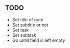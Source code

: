 ## TODO

* Set title of note
* Set subtitle or not
* Set task
 * Set subtask
* Go untill field is left empty